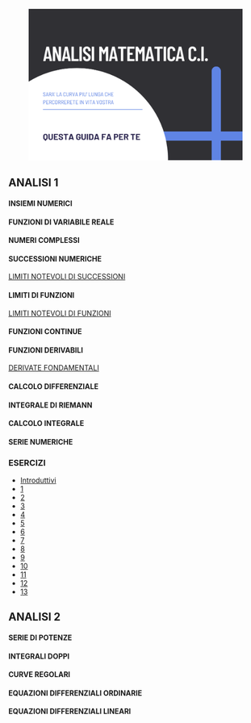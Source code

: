 <p align="center">
<img height="300" weight="700" style="align:center" src="https://github.com/fralabi/images/blob/main/ANALISI%20MATEMATICA%20C.I..png">
</p>


## ANALISI 1
#### INSIEMI NUMERICI
#### FUNZIONI DI VARIABILE REALE
#### NUMERI COMPLESSI
#### SUCCESSIONI NUMERICHE
[LIMITI NOTEVOLI DI SUCCESSIONI](https://github.com/fralabi/Computer_Engineering/blob/main/Primo_Anno/ANALISI%20MATEMATICA%20C.I/LIMITI%20NOTEVOLI%20DI%20SUCCESSIONI.pdf)
#### LIMITI DI FUNZIONI
[LIMITI NOTEVOLI DI FUNZIONI](https://github.com/fralabi/Computer_Engineering/blob/main/Primo_Anno/ANALISI%20MATEMATICA%20C.I/LIMITI%20NOTEVOLI%20DI%20FUNZIONI.pdf)
#### FUNZIONI CONTINUE
#### FUNZIONI DERIVABILI
[DERIVATE FONDAMENTALI](https://github.com/fralabi/Computer_Engineering/blob/main/Primo_Anno/ANALISI%20MATEMATICA%20C.I/DERIVATE%20FONDAMENTALI.pdf)
#### CALCOLO DIFFERENZIALE
#### INTEGRALE DI RIEMANN
#### CALCOLO INTEGRALE
#### SERIE NUMERICHE
### ESERCIZI 
- [Introduttivi](https://github.com/fralabi/Computer_Engineering/blob/main/Primo_Anno/ANALISI%20MATEMATICA%20C.I/Esercizi%20introduttivi.pdf)
- [1](https://github.com/fralabi/Computer_Engineering/blob/main/Primo_Anno/ANALISI%20MATEMATICA%20C.I/Esercizi%201.pdf)
- [2](https://github.com/fralabi/Computer_Engineering/blob/main/Primo_Anno/ANALISI%20MATEMATICA%20C.I/Esercizi%202.pdf)
- [3](https://github.com/fralabi/Computer_Engineering/blob/main/Primo_Anno/ANALISI%20MATEMATICA%20C.I/Esercizi%203.pdf)
- [4](https://github.com/fralabi/Computer_Engineering/blob/main/Primo_Anno/ANALISI%20MATEMATICA%20C.I/Esercizi%204.pdf)
- [5](https://github.com/fralabi/Computer_Engineering/blob/main/Primo_Anno/ANALISI%20MATEMATICA%20C.I/Esercizi%205.pdf)
- [6](https://github.com/fralabi/Computer_Engineering/blob/main/Primo_Anno/ANALISI%20MATEMATICA%20C.I/Esercizi%206.pdf)
- [7](https://github.com/fralabi/Computer_Engineering/blob/main/Primo_Anno/ANALISI%20MATEMATICA%20C.I/Esercizi%207.pdf)
- [8](https://github.com/fralabi/Computer_Engineering/blob/main/Primo_Anno/ANALISI%20MATEMATICA%20C.I/Esercizi%208.pdf)
- [9](https://github.com/fralabi/Computer_Engineering/blob/main/Primo_Anno/ANALISI%20MATEMATICA%20C.I/Esercizi%209.pdf)
- [10](https://github.com/fralabi/Computer_Engineering/blob/main/Primo_Anno/ANALISI%20MATEMATICA%20C.I/Esercizi%2010.pdf)
- [11](https://github.com/fralabi/Computer_Engineering/blob/main/Primo_Anno/ANALISI%20MATEMATICA%20C.I/Esercizi%2011.pdf)
- [12](https://github.com/fralabi/Computer_Engineering/blob/main/Primo_Anno/ANALISI%20MATEMATICA%20C.I/Esercizi%2012.pdf)
- [13](https://github.com/fralabi/Computer_Engineering/blob/main/Primo_Anno/ANALISI%20MATEMATICA%20C.I/Esercizi%2013.pdf)

## ANALISI 2
#### SERIE DI POTENZE
#### INTEGRALI DOPPI
#### CURVE REGOLARI
#### EQUAZIONI DIFFERENZIALI ORDINARIE
#### EQUAZIONI DIFFERENZIALI LINEARI


